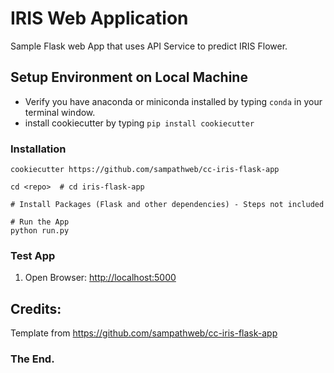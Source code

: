 # IRIS Web Application

Sample Flask web App that uses API Service to predict IRIS Flower.

## Setup Environment on Local Machine

* Verify you have anaconda or miniconda installed by typing `conda` in your terminal window.
* install cookiecutter by typing `pip install cookiecutter`

### Installation

```
cookiecutter https://github.com/sampathweb/cc-iris-flask-app

cd <repo>  # cd iris-flask-app

# Install Packages (Flask and other dependencies) - Steps not included

# Run the App
python run.py

````

### Test App

1. Open Browser:  [http://localhost:5000](http://localhost:9000)

## Credits:

Template from https://github.com/sampathweb/cc-iris-flask-app


### The End.